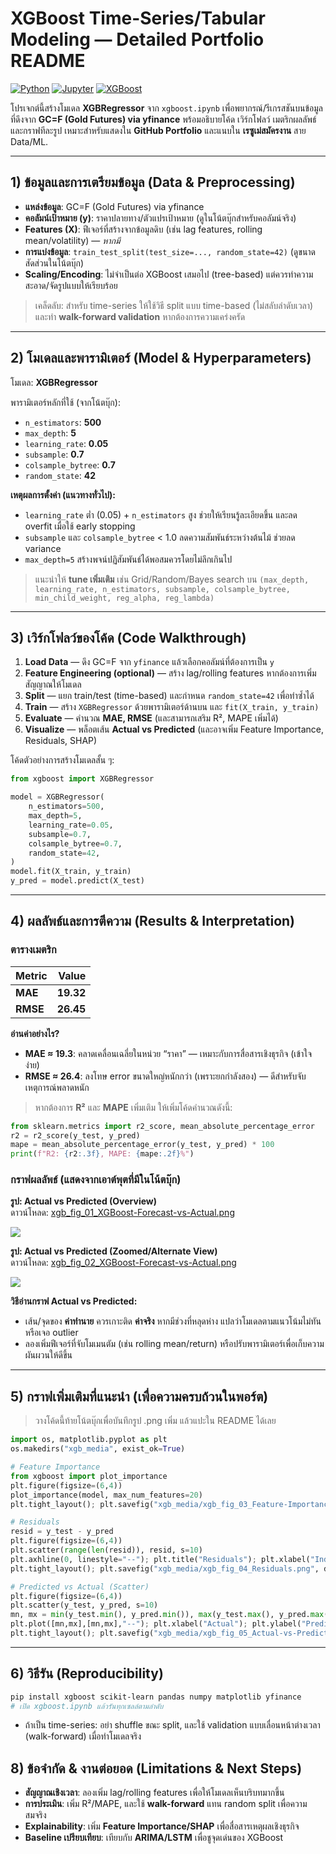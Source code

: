 # XGBoost Time-Series/Tabular Modeling — Detailed Portfolio README

[![Python](https://img.shields.io/badge/Python-3.x-blue)](#) [![Jupyter](https://img.shields.io/badge/Jupyter-Notebook-orange)](#) [![XGBoost](https://img.shields.io/badge/XGBoost-1.x-brightgreen)](#)

โปรเจกต์นี้สร้างโมเดล **XGBRegressor** จาก `xgboost.ipynb` เพื่อพยากรณ์/รีเกรสชันบนข้อมูลที่ดึงจาก **GC=F (Gold Futures) via yfinance** พร้อมอธิบายโค้ด เวิร์กโฟลว์ เมตริกผลลัพธ์ และกราฟทีละรูป
เหมาะสำหรับแสดงใน **GitHub Portfolio** และแนบใน **เรซูเม่สมัครงาน** สาย Data/ML.

---

## 1) ข้อมูลและการเตรียมข้อมูล (Data & Preprocessing)
- **แหล่งข้อมูล**: GC=F (Gold Futures) via yfinance
- **คอลัมน์เป้าหมาย (y)**: ราคาปลายทาง/ตัวแปรเป้าหมาย (ดูในโน้ตบุ๊กสำหรับคอลัมน์จริง)
- **Features (X)**: ฟีเจอร์ที่สร้างจากข้อมูลดิบ (เช่น lag features, rolling mean/volatility) — *หากมี*
- **การแบ่งข้อมูล**: `train_test_split(test_size=..., random_state=42)` (ดูขนาดสัดส่วนในโน้ตบุ๊ก)
- **Scaling/Encoding**: ไม่จำเป็นต่อ XGBoost เสมอไป (tree-based) แต่ควรทำความสะอาด/จัดรูปแบบให้เรียบร้อย

> เคล็ดลับ: สำหรับ time-series ให้ใช้วิธี split แบบ time-based (ไม่สลับลำดับเวลา) และทำ **walk-forward validation** หากต้องการความเคร่งครัด

---

## 2) โมเดลและพารามิเตอร์ (Model & Hyperparameters)
โมเดล: **XGBRegressor**  

พารามิเตอร์หลักที่ใช้ (จากโน้ตบุ๊ก):
- `n_estimators`: **500**
- `max_depth`: **5**
- `learning_rate`: **0.05**
- `subsample`: **0.7**
- `colsample_bytree`: **0.7**
- `random_state`: **42**

**เหตุผลการตั้งค่า (แนวทางทั่วไป):**
- `learning_rate` ต่ำ (0.05) + `n_estimators` สูง ช่วยให้เรียนรู้ละเอียดขึ้น และลด overfit เมื่อใช้ early stopping
- `subsample` และ `colsample_bytree` < 1.0 ลดความสัมพันธ์ระหว่างต้นไม้ ช่วยลด variance
- `max_depth=5` สร้างพจน์ปฏิสัมพันธ์ได้พอสมควรโดยไม่ลึกเกินไป

> แนะนำให้ **tune เพิ่มเติม** เช่น Grid/Random/Bayes search บน `(max_depth, learning_rate, n_estimators, subsample, colsample_bytree, min_child_weight, reg_alpha, reg_lambda)`

---

## 3) เวิร์กโฟลว์ของโค้ด (Code Walkthrough)

1. **Load Data** — ดึง GC=F จาก `yfinance` แล้วเลือกคอลัมน์ที่ต้องการเป็น `y`
2. **Feature Engineering (optional)** — สร้าง lag/rolling features หากต้องการเพิ่มสัญญาณให้โมเดล
3. **Split** — แยก train/test (time-based) และกำหนด `random_state=42` เพื่อทำซ้ำได้
4. **Train** — สร้าง `XGBRegressor` ด้วยพารามิเตอร์ด้านบน และ `fit(X_train, y_train)`  
5. **Evaluate** — คำนวณ **MAE, RMSE** (และสามารถเสริม R², MAPE เพิ่มได้)
6. **Visualize** — พล็อตเส้น **Actual vs Predicted** (และอาจเพิ่ม Feature Importance, Residuals, SHAP)

โค้ดตัวอย่างการสร้างโมเดลสั้น ๆ:
```python
from xgboost import XGBRegressor

model = XGBRegressor(
    n_estimators=500,
    max_depth=5,
    learning_rate=0.05,
    subsample=0.7,
    colsample_bytree=0.7,
    random_state=42,
)
model.fit(X_train, y_train)
y_pred = model.predict(X_test)
```

---

## 4) ผลลัพธ์และการตีความ (Results & Interpretation)

### ตารางเมตริก
| Metric | Value |
|---|---:|
| **MAE** | **19.32** |
| **RMSE** | **26.45** |

**อ่านค่าอย่างไร?**  
- **MAE ≈ 19.3**: คลาดเคลื่อนเฉลี่ยในหน่วย “ราคา” — เหมาะกับการสื่อสารเชิงธุรกิจ (เข้าใจง่าย)  
- **RMSE ≈ 26.4**: ลงโทษ error ขนาดใหญ่หนักกว่า (เพราะยกกำลังสอง) — ดีสำหรับจับเหตุการณ์พลาดหนัก

> หากต้องการ **R²** และ **MAPE** เพิ่มเติม ให้เพิ่มโค้ดคำนวณดังนี้:
```python
from sklearn.metrics import r2_score, mean_absolute_percentage_error
r2 = r2_score(y_test, y_pred)
mape = mean_absolute_percentage_error(y_test, y_pred) * 100
print(f"R2: {r2:.3f}, MAPE: {mape:.2f}%")
```

### กราฟผลลัพธ์ (แสดงจากเอาต์พุตที่มีในโน้ตบุ๊ก)

**รูป: Actual vs Predicted (Overview)**  
ดาวน์โหลด: [xgb_fig_01_XGBoost-Forecast-vs-Actual.png](sandbox:/mnt/data/xgb_media/xgb_fig_01_XGBoost-Forecast-vs-Actual.png)  

![](xgb_media/xgb_fig_01_XGBoost-Forecast-vs-Actual.png)


**รูป: Actual vs Predicted (Zoomed/Alternate View)**  
ดาวน์โหลด: [xgb_fig_02_XGBoost-Forecast-vs-Actual.png](sandbox:/mnt/data/xgb_media/xgb_fig_02_XGBoost-Forecast-vs-Actual.png)  

![](xgb_media/xgb_fig_02_XGBoost-Forecast-vs-Actual.png)


**วิธีอ่านกราฟ Actual vs Predicted:**  
- เส้น/จุดของ **ค่าทำนาย** ควรเกาะติด **ค่าจริง** หากมีช่วงที่หลุดห่าง แปลว่าโมเดลตามแนวโน้มไม่ทันหรือเจอ outlier  
- ลองเพิ่มฟีเจอร์ที่จับโมเมนตัม (เช่น rolling mean/return) หรือปรับพารามิเตอร์เพื่อเก็บความผันผวนให้ดีขึ้น

---

## 5) กราฟเพิ่มเติมที่แนะนำ (เพื่อความครบถ้วนในพอร์ต)
> วางโค้ดนี้ท้ายโน้ตบุ๊กเพื่อบันทึกรูป .png เพิ่ม แล้วแปะใน README ได้เลย

```python
import os, matplotlib.pyplot as plt
os.makedirs("xgb_media", exist_ok=True)

# Feature Importance
from xgboost import plot_importance
plt.figure(figsize=(6,4))
plot_importance(model, max_num_features=20)
plt.tight_layout(); plt.savefig("xgb_media/xgb_fig_03_Feature-Importance.png", dpi=200)

# Residuals
resid = y_test - y_pred
plt.figure(figsize=(6,4))
plt.scatter(range(len(resid)), resid, s=10)
plt.axhline(0, linestyle="--"); plt.title("Residuals"); plt.xlabel("Index"); plt.ylabel("Residual")
plt.tight_layout(); plt.savefig("xgb_media/xgb_fig_04_Residuals.png", dpi=200)

# Predicted vs Actual (Scatter)
plt.figure(figsize=(6,4))
plt.scatter(y_test, y_pred, s=10)
mn, mx = min(y_test.min(), y_pred.min()), max(y_test.max(), y_pred.max())
plt.plot([mn,mx],[mn,mx],"--"); plt.xlabel("Actual"); plt.ylabel("Predicted"); plt.title("Actual vs Predicted")
plt.tight_layout(); plt.savefig("xgb_media/xgb_fig_05_Actual-vs-Predicted-Scatter.png", dpi=200)
```

---

## 6) วิธีรัน (Reproducibility)
```bash
pip install xgboost scikit-learn pandas numpy matplotlib yfinance
# เปิด xgboost.ipynb แล้วรันทุกเซลล์ตามลำดับ
```
- ถ้าเป็น time-series: อย่า shuffle ขณะ split, และใช้ validation แบบเลื่อนหน้าต่างเวลา (walk-forward) เมื่อทำโมเดลจริง



## 8) ข้อจำกัด & งานต่อยอด (Limitations & Next Steps)
- **สัญญาณเชิงเวลา**: ลองเพิ่ม lag/rolling features เพื่อให้โมเดลเห็นบริบทมากขึ้น
- **การประเมิน**: เพิ่ม R²/MAPE, และใช้ **walk-forward** แทน random split เพื่อความสมจริง
- **Explainability**: เพิ่ม **Feature Importance/SHAP** เพื่อสื่อสารเหตุผลเชิงธุรกิจ
- **Baseline เปรียบเทียบ**: เทียบกับ **ARIMA/LSTM** เพื่อชูจุดเด่นของ XGBoost

